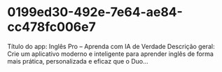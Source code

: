 # 0199ed30-492e-7e64-ae84-cc478fc006e7
Título do app: Inglês Pro – Aprenda com IA de Verdade  Descrição geral: Crie um aplicativo moderno e inteligente para aprender inglês de forma mais prática, personalizada e eficaz que o Duo...
